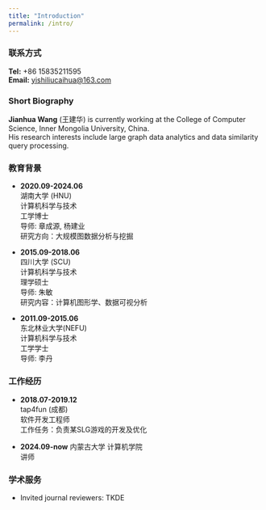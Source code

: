 ```yaml
---
title: "Introduction"
permalink: /intro/
---
```


### 联系方式
**Tel:** +86 15835211595\
**Email:** yishiliucaihua@163.com

### Short Biography
**Jianhua Wang** (王建华) is currently working at the College of Computer Science, Inner Mongolia University, China.\
His research interests include large graph data analytics and data similarity query processing.

### 教育背景
* **2020.09-2024.06**\
湖南大学 (HNU)\
计算机科学与技术\
工学博士\
导师: 章成源, 杨建业\
研究方向：大规模图数据分析与挖掘


* **2015.09-2018.06**\
四川大学 (SCU)\
计算机科学与技术\
理学硕士\
导师: 朱敏\
研究内容：计算机图形学、数据可视分析


* **2011.09-2015.06**\
东北林业大学(NEFU)\
计算机科学与技术\
工学学士\
导师: 李丹

### 工作经历
* **2018.07-2019.12**\
tap4fun (成都)\
软件开发工程师\
工作任务：负责某SLG游戏的开发及优化


* **2024.09-now**
内蒙古大学 计算机学院\
讲师

### 学术服务
* Invited journal reviewers: TKDE
